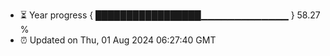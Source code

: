 - ⏳ Year progress { █████████████████▁▁▁▁▁▁▁▁▁▁▁▁▁ } 58.27 %
- ⏰ Updated on Thu, 01 Aug 2024 06:27:40 GMT

